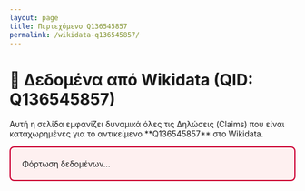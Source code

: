 ```yaml
---
layout: page
title: Περιεχόμενο Q136545857
permalink: /wikidata-q136545857/
---
```


# 🔎 Δεδομένα από Wikidata (QID: Q136545857)

<p>Αυτή η σελίδα εμφανίζει δυναμικά όλες τις Δηλώσεις (Claims) που είναι καταχωρημένες για το αντικείμενο **Q136545857** στο Wikidata.</p>

<div id="wikidata-full-content" style="border: 2px solid #CC0033; padding: 20px; background-color: #FEF0F0; border-radius: 8px;">
  Φόρτωση δεδομένων...
</div>

<script>
// QID: Το συγκεκριμένο αντικείμενο που ζητήθηκε
const QID = 'Q136545857'; 

// URL για ανάκτηση Labels, Descriptions και Claims
const WIKIDATA_API_URL = `https://www.wikidata.org/w/api.php?action=wbgetentities&ids=${QID}&props=labels|descriptions|claims&languages=el|en&format=json&origin=*`;

const contentDiv = document.getElementById('wikidata-full-content');

// Βοηθητική συνάρτηση για την εξαγωγή της τιμής από το JSON
function getClaimValue(claim) {
    if (!claim.mainsnak || !claim.mainsnak.datavalue) {
        return '— Άγνωστη Τιμή —';
    }
    const dataValue = claim.mainsnak.datavalue;
    const type = dataValue.type;

    switch (type) {
        case 'wikibase-entityid':
            // Για αντικείμενα (π.χ., QID), επιστρέφουμε τον ID
            return dataValue.value.id;
        case 'time':
            // Για ημερομηνίες, μορφοποιούμε
            return dataValue.value.time.substring(1, 11);
        case 'string':
        case 'external-id':
            return dataValue.value;
        case 'monolingualtext':
            return dataValue.value.text + ` (${dataValue.value.language})`;
        case 'quantity':
            return dataValue.value.amount + ' ' + (dataValue.value.unit === '1' ? '' : dataValue.value.unit);
        default:
            return `[Τύπος: ${type}]`;
    }
}

fetch(WIKIDATA_API_URL)
  .then(response => response.json())
  .then(data => {
    const entity = data.entities[QID];

    if (!entity || entity.missing === "") {
        contentDiv.innerHTML = `<h3>Δεν βρέθηκαν δεδομένα για το QID: ${QID}</h3>`;
        return;
    }

    // 1. Βασικές πληροφορίες (Labels / Descriptions)
    // Χρησιμοποιούμε fallback αν δεν υπάρχουν Ελληνικά ή Αγγλικά
    const label_el = (entity.labels && entity.labels.el) ? entity.labels.el.value : (entity.labels && entity.labels.en) ? entity.labels.en.value : 'Χωρίς Τίτλο';
    const description_el = (entity.descriptions && entity.descriptions.el) ? entity.descriptions.el.value : (entity.descriptions && entity.descriptions.en) ? entity.descriptions.en.value : 'Χωρίς Περιγραφή';

    let html = `<h2>${label_el}</h2>`;
    html += `<p><strong>Περιγραφή:</strong> ${description_el}</p>`;
    html += `<p><a href="https://www.wikidata.org/wiki/${QID}" target="_blank">Προβολή στο Wikidata</a></p><hr>`;
    
    // 2. Πλήρης Λίστα Δηλώσεων (Claims)
    html += '<h3>Όλες οι Δηλώσεις (Claims):</h3><ul style="list-style-type: none; padding-left: 0;">';
    
    const claims = entity.claims;
    let claimsFound = false;

    for (const propertyId in claims) {
      if (claims.hasOwnProperty(propertyId)) {
        claimsFound = true;
        const claimsList = claims[propertyId];
        
        claimsList.forEach(claim => {
            const value = getClaimValue(claim);
            // Εμφανίζουμε την ιδιότητα (P-number) και την ακατέργαστη τιμή (Value)
            html += `<li style="margin-bottom: 5px;">
                        <strong><a href="https://www.wikidata.org/wiki/${propertyId}" target="_blank">${propertyId}</a>:</strong> ${value}
                    </li>`;
        });
      }
    }
    
    if (!claimsFound) {
        html += '<li>Δεν βρέθηκαν δηλώσεις (Claims) για αυτό το αντικείμενο.</li>';
    }


    html += '</ul>';

    contentDiv.innerHTML = html;

  })
  .catch(error => {
    console.error('Σφάλμα φόρτωσης Wikidata:', error);
    contentDiv.innerHTML = 'Σφάλμα φόρτωσης δεδομένων από το Wikidata API.';
  });
</script>
